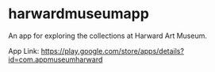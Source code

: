 # harwardmuseumapp


An app for exploring the collections at Harward Art Museum.

App Link: https://play.google.com/store/apps/details?id=com.appmuseumharward
